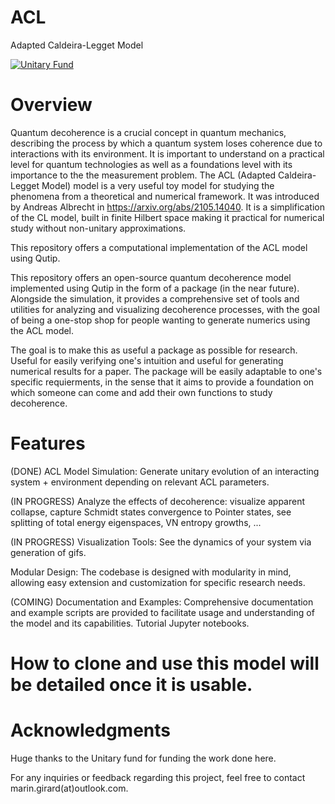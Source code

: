 # ACL
Adapted Caldeira-Legget Model

[![Unitary Fund](https://img.shields.io/badge/Supported%20By-UNITARY%20FUND-brightgreen.svg?style=for-the-badge)](https://unitary.fund)

# Overview

Quantum decoherence is a crucial concept in quantum mechanics, describing the process by which a quantum system loses coherence due to interactions with its environment. It is important to understand on a practical level for quantum technologies as well as a foundations level with its importance to the the measurement problem. The ACL (Adapted Caldeira-Legget Model) model is a very useful toy model for studying the phenomena from a theoretical and numerical framework. It was introduced by Andreas Albrecht in https://arxiv.org/abs/2105.14040. It is a simplification of the CL model, built in finite Hilbert space making it practical for numerical study without non-unitary approximations.

This repository offers a computational implementation of the ACL model using Qutip. 

This repository offers an open-source quantum decoherence model implemented using Qutip in the form of a package (in the near future). Alongside the simulation, it provides a comprehensive set of tools and utilities for analyzing and visualizing decoherence processes, with the goal of being a one-stop shop for people wanting to generate numerics using the ACL model.

The goal is to make this as useful a package as possible for research. Useful for easily verifying one's intuition and useful for generating numerical results for a paper. The package will be easily adaptable to one's specific requierments, in the sense that it aims to provide a foundation on which someone can come and add their own functions to study decoherence.

# Features

(DONE) ACL Model Simulation: Generate unitary evolution of an interacting system + environment depending on relevant ACL parameters.

(IN PROGRESS) Analyze the effects of decoherence: visualize apparent collapse, capture Schmidt states convergence to Pointer states, see splitting of total energy eigenspaces, VN entropy growths, ...

(IN PROGRESS) Visualization Tools: See the dynamics of your system via generation of gifs.

Modular Design: The codebase is designed with modularity in mind, allowing easy extension and customization for specific research needs.

(COMING) Documentation and Examples: Comprehensive documentation and example scripts are provided to facilitate usage and understanding of the model and its capabilities. Tutorial Jupyter notebooks.

# How to clone and use this model will be detailed once it is usable.

# Acknowledgments

Huge thanks to the Unitary fund for funding the work done here.

For any inquiries or feedback regarding this project, feel free to contact marin.girard(at)outlook.com.
